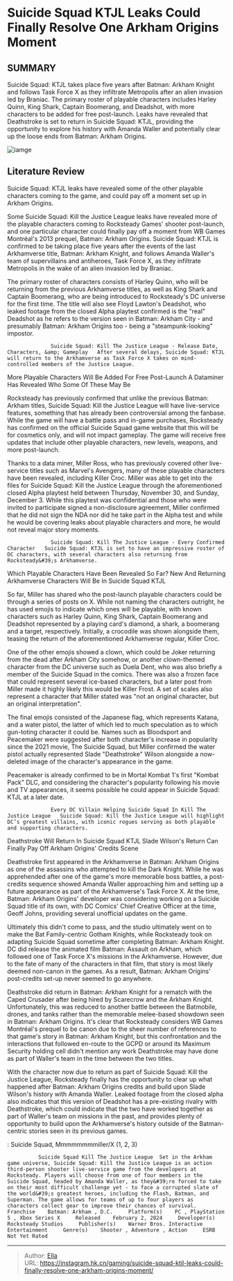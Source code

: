 # Suicide Squad KTJL Leaks Could Finally Resolve One Arkham Origins Moment


## SUMMARY 



  Suicide Squad: KTJL takes place five years after Batman: Arkham Knight and follows Task Force X as they infiltrate Metropolis after an alien invasion led by Braniac.   The primary roster of playable characters includes Harley Quinn, King Shark, Captain Boomerang, and Deadshot, with more characters to be added for free post-launch.   Leaks have revealed that Deathstroke is set to return in Suicide Squad: KTJL, providing the opportunity to explore his history with Amanda Waller and potentially clear up the loose ends from Batman: Arkham Origins.  

![iamge](https://static1.srcdn.com/wordpress/wp-content/uploads/2023/12/suicide-squad-ktjl-leaks-could-finally-resolve-one-arkham-origins-moment.jpg)

## Literature Review

Suicide Squad: KTJL leaks have revealed some of the other playable characters coming to the game, and could pay off a moment set up in Arkham Origins.




Some Suicide Squad: Kill the Justice League leaks have revealed more of the playable characters coming to Rocksteady Games&#39; shooter post-launch, and one particular character could finally pay off a moment from WB Games Montréal&#39;s 2013 prequel, Batman: Arkham Origins. Suicide Squad: KTJL is confirmed to be taking place five years after the events of the last Arkhamverse title, Batman: Arkham Knight, and follows Amanda Waller&#39;s team of supervillains and antiheroes, Task Force X, as they infiltrate Metropolis in the wake of an alien invasion led by Braniac.




The primary roster of characters consists of Harley Quinn, who will be returning from the previous Arkhamverse titles, as well as King Shark and Captain Boomerang, who are being introduced to Rocksteady&#39;s DC universe for the first time. The title will also see Floyd Lawton&#39;s Deadshot, who leaked footage from the closed Alpha playtest confirmed is the &#34;real&#34; Deadshot as he refers to the version seen in Batman: Arkham City - and presumably Batman: Arkham Origins too - being a &#34;steampunk-looking&#34; impostor.

                  Suicide Squad: Kill The Justice League - Release Date, Characters, &amp; Gameplay   After several delays, Suicide Squad: KTJL will return to the Arkhamverse as Task Force X takes on mind-controlled members of the Justice League.   


 More Playable Characters Will Be Added For Free Post-Launch 
A Dataminer Has Revealed Who Some Of These May Be
          




Rocksteady has previously confirmed that unlike the previous Batman: Arkham titles, Suicide Squad: Kill the Justice League will have live-service features, something that has already been controversial among the fanbase. While the game will have a battle pass and in-game purchases, Rocksteady has confirmed on the official Suicide Squad game website that this will be for cosmetics only, and will not impact gameplay. The game will receive free updates that include other playable characters, new levels, weapons, and more post-launch.

Thanks to a data miner, Miller Ross, who has previously covered other live-service titles such as Marvel&#39;s Avengers, many of these playable characters have been revealed, including Killer Croc. Miller was able to get into the files for Suicide Squad: Kill the Justice League through the aforementioned closed Alpha playtest held between Thursday, November 30, and Sunday, December 3. While this playtest was confidential and those who were invited to participate signed a non-disclosure agreement, Miller confirmed that he did not sign the NDA nor did he take part in the Alpha test and while he would be covering leaks about playable characters and more, he would not reveal major story moments.




                  Suicide Squad: Kill The Justice League - Every Confirmed Character   Suicide Squad: KTJL is set to have an impressive roster of DC characters, with several characters also returning from Rocksteady&#39;s Arkhamverse.   



 Which Playable Characters Have Been Revealed So Far? 
New And Returning Arkhamverse Characters Will Be In Suicide Squad KTJL
          

So far, Miller has shared who the post-launch playable characters could be through a series of posts on X. While not naming the characters outright, he has used emojis to indicate which ones will be playable, with known characters such as Harley Quinn, King Shark, Captain Boomerang and Deadshot represented by a playing card&#39;s diamond, a shark, a boomerang and a target, respectively. Initially, a crocodile was shown alongside them, teasing the return of the aforementioned Arkhamverse regular, Killer Croc.


 




One of the other emojis showed a clown, which could be Joker returning from the dead after Arkham City somehow, or another clown-themed character from the DC universe such as Duela Dent, who was also briefly a member of the Suicide Squad in the comics. There was also a frozen face that could represent several ice-based characters, but a later post from Miller made it highly likely this would be Killer Frost. A set of scales also represent a character that Miller stated was &#34;not an original character, but an original interpretation&#34;.

The final emojis consisted of the Japanese flag, which represents Katana, and a water pistol, the latter of which led to much speculation as to which gun-toting character it could be. Names such as Bloodsport and Peacemaker were suggested after both character&#39;s increase in popularity since the 2021 movie, The Suicide Squad, but Miller confirmed the water pistol actually represented Slade &#34;Deathstroke&#34; Wilson alongside a now-deleted image of the character&#39;s appearance in the game.






Peacemaker is already confirmed to be in Mortal Kombat 1&#39;s first &#34;Kombat Pack&#34; DLC, and considering the character&#39;s popularity following his movie and TV appearances, it seems possible he could appear in Suicide Squad: KTJL at a later date.




                  Every DC Villain Helping Suicide Squad In Kill The Justice League   Suicide Squad: Kill the Justice League will highlight DC’s greatest villains, with iconic rogues serving as both playable and supporting characters.   



 Deathstroke Will Return In Suicide Squad KTJL 
Slade Wilson&#39;s Return Can Finally Pay Off Arkham Origins&#39; Credits Scene
          

Deathstroke first appeared in the Arkhamverse in Batman: Arkham Origins as one of the assassins who attempted to kill the Dark Knight. While he was apprehended after one of the game&#39;s more memorable boss battles, a post-credits sequence showed Amanda Waller approaching him and setting up a future appearance as part of the Arkhamverse&#39;s Task Force X. At the time, Batman: Arkham Origins&#39; developer was considering working on a Suicide Squad title of its own, with DC Comics&#39; Chief Creative Officer at the time, Geoff Johns, providing several unofficial updates on the game.




Ultimately this didn&#39;t come to pass, and the studio ultimately went on to make the Bat Family-centric Gotham Knights, while Rocksteady took on adapting Suicide Squad sometime after completing Batman: Arkham Knight. DC did release the animated film Batman: Assault on Arkham, which followed one of Task Force X&#39;s missions in the Arkhamverse. However, due to the fate of many of the characters in that film, that story is most likely deemed non-canon in the games. As a result, Batman: Arkham Origins&#39; post-credits set-up never seemed to go anywhere.

Deathstroke did return in Batman: Arkham Knight for a rematch with the Caped Crusader after being hired by Scarecrow and the Arkham Knight. Unfortunately, this was reduced to another battle between the Batmobile, drones, and tanks rather than the memorable melee-based showdown seen in Batman: Arkham Origins. It&#39;s clear that Rocksteady considers WB Games Montréal&#39;s prequel to be canon due to the sheer number of references to that game&#39;s story in Batman: Arkham Knight, but this confrontation and the interactions that followed en-route to the GCPD or around its Maximum Security holding cell didn&#39;t mention any work Deathstroke may have done as part of Waller&#39;s team in the time between the two titles.




With the character now due to return as part of Suicide Squad: Kill the Justice League, Rocksteady finally has the opportunity to clear up what happened after Batman: Arkham Origins credits and build upon Slade Wilson&#39;s history with Amanda Waller. Leaked footage from the closed alpha also indicates that this version of Deadshot has a pre-existing rivalry with Deathstroke, which could indicate that the two have worked together as part of Waller&#39;s team on missions in the past, and provides plenty of opportunity to build upon the Arkhamverse&#39;s history outside of the Batman-centric stories seen in its previous games.

 : Suicide Squad, Mmmmmmmmiller/X (1, 2, 3)

              Suicide Squad Kill The Justice League  Set in the Arkham game universe, Suicide Squad: Kill the Justice League is an action third-person shooter live-service game from the developers at Rocksteady. Players will choose from one of four members in the Suicide Squad, headed by Amanda Waller, as they&#39;re forced to take on their most difficult challenge yet - to face a corrupted slate of the world&#39;s greatest heroes, including the Flash, Batman, and Superman. The game allows for teams of up to four players as characters collect gear to improve their chances of survival.    Franchise    Batman: Arkham , D.C.     Platform(s)    PC , PlayStation 5 , Xbox Series X     Released    February 2, 2024     Developer(s)    Rocksteady Studios     Publisher(s)    Warner Bros. Interactive Entertainment     Genre(s)    Shooter , Adventure , Action     ESRB    Not Yet Rated      


---

> Author: [Ella](https://instagram.hk.cn/)  
> URL: https://instagram.hk.cn/gaming/suicide-squad-ktjl-leaks-could-finally-resolve-one-arkham-origins-moment/  

